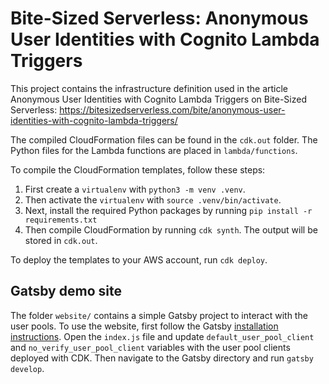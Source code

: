 # Bite-Sized Serverless: Anonymous User Identities with Cognito Lambda Triggers

This project contains the infrastructure definition used in the article Anonymous User Identities with Cognito Lambda Triggers on Bite-Sized Serverless: https://bitesizedserverless.com/bite/anonymous-user-identities-with-cognito-lambda-triggers/

The compiled CloudFormation files can be found in the `cdk.out` folder. The Python files for the Lambda functions are placed in `lambda/functions`.

To compile the CloudFormation templates, follow these steps:

1. First create a `virtualenv` with `python3 -m venv .venv`.
2. Then activate the `virtualenv` with `source .venv/bin/activate`.
3. Next, install the required Python packages by running `pip install -r requirements.txt`
4. Then compile CloudFormation by running `cdk synth`. The output will be stored in `cdk.out`.

To deploy the templates to your AWS account, run `cdk deploy`.

## Gatsby demo site

The folder `website/` contains a simple Gatsby project to interact with the user pools. To use the website, first follow the Gatsby [installation instructions](https://www.gatsbyjs.com/docs/tutorial/part-0/#installation-guide). Open the `index.js` file and update `default_user_pool_client` and `no_verify_user_pool_client` variables with the user pool clients deployed with CDK. Then navigate to the Gatsby directory and run `gatsby develop`.
